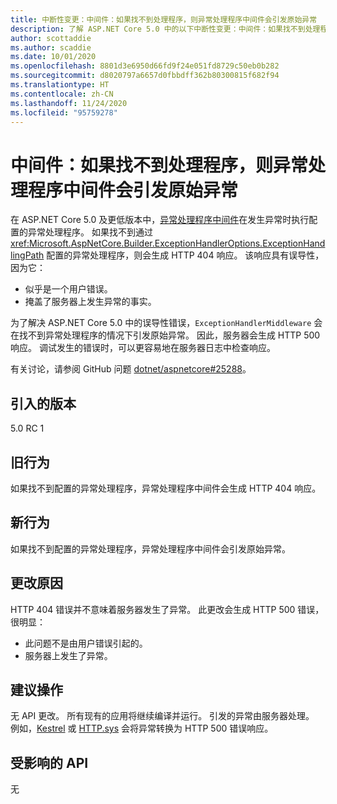 ```yaml
---
title: 中断性变更：中间件：如果找不到处理程序，则异常处理程序中间件会引发原始异常
description: 了解 ASP.NET Core 5.0 中的以下中断性变更：中间件：如果找不到处理程序，则异常处理程序中间件会引发原始异常
author: scottaddie
ms.author: scaddie
ms.date: 10/01/2020
ms.openlocfilehash: 8801d3e6950d66fd9f24e051fd8729c50eb0b282
ms.sourcegitcommit: d8020797a6657d0fbbdff362b80300815f682f94
ms.translationtype: HT
ms.contentlocale: zh-CN
ms.lasthandoff: 11/24/2020
ms.locfileid: "95759278"
---
```

# <a name="middleware-exception-handler-middleware-throws-original-exception-if-handler-not-found"></a>中间件：如果找不到处理程序，则异常处理程序中间件会引发原始异常

在 ASP.NET Core 5.0 及更低版本中，[异常处理程序中间件](xref:Microsoft.AspNetCore.Builder.ExceptionHandlerExtensions.UseExceptionHandler%2A)在发生异常时执行配置的异常处理程序。 如果找不到通过 <xref:Microsoft.AspNetCore.Builder.ExceptionHandlerOptions.ExceptionHandlingPath> 配置的异常处理程序，则会生成 HTTP 404 响应。 该响应具有误导性，因为它：

* 似乎是一个用户错误。
* 掩盖了服务器上发生异常的事实。

为了解决 ASP.NET Core 5.0 中的误导性错误，`ExceptionHandlerMiddleware` 会在找不到异常处理程序的情况下引发原始异常。 因此，服务器会生成 HTTP 500 响应。 调试发生的错误时，可以更容易地在服务器日志中检查响应。

有关讨论，请参阅 GitHub 问题 [dotnet/aspnetcore#25288](https://github.com/dotnet/aspnetcore/issues/25288)。

## <a name="version-introduced"></a>引入的版本

5.0 RC 1

## <a name="old-behavior"></a>旧行为

如果找不到配置的异常处理程序，异常处理程序中间件会生成 HTTP 404 响应。

## <a name="new-behavior"></a>新行为

如果找不到配置的异常处理程序，异常处理程序中间件会引发原始异常。

## <a name="reason-for-change"></a>更改原因

HTTP 404 错误并不意味着服务器发生了异常。 此更改会生成 HTTP 500 错误，很明显：

* 此问题不是由用户错误引起的。
* 服务器上发生了异常。

## <a name="recommended-action"></a>建议操作

无 API 更改。 所有现有的应用将继续编译并运行。 引发的异常由服务器处理。 例如，[Kestrel](/aspnet/core/fundamentals/servers/kestrel) 或 [HTTP.sys](/aspnet/core/fundamentals/servers/httpsys) 会将异常转换为 HTTP 500 错误响应。

## <a name="affected-apis"></a>受影响的 API

无

<!--

### Category

ASP.NET Core

### Affected APIs

Not detectable via API analysis

-->
